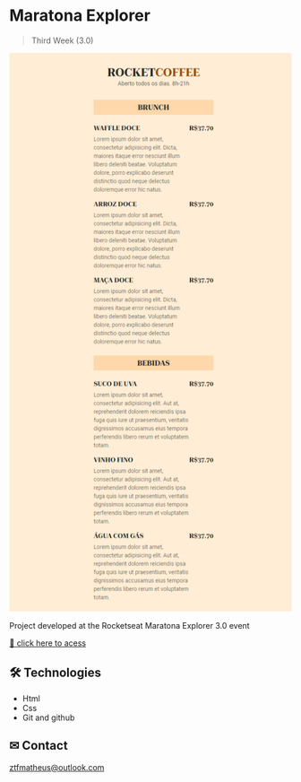 # Maratona Explorer 

> Third Week (3.0)

![preview](./assets/preview.png)

Project developed at the Rocketseat Maratona Explorer 3.0 event

[ 🔗 click here to acess](https://agilitytzx.github.io/maratona-explorer-3.0/)


## 🛠 Technologies

- Html
- Css
- Git and github

## ✉ Contact

ztfmatheus@outlook.com
